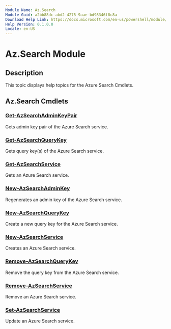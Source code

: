 ```yaml
---
Module Name: Az.Search
Module Guid: a2bb88dc-abd2-4275-9aae-bd98346f8c8a
Download Help Link: https://docs.microsoft.com/en-us/powershell/module/az.search
Help Version: 0.1.0.0
Locale: en-US
---
```


# Az.Search Module
## Description
This topic displays help topics for the Azure Search Cmdlets.

## Az.Search Cmdlets
### [Get-AzSearchAdminKeyPair](Get-AzSearchAdminKeyPair.md)
Gets admin key pair of the Azure Search service.

### [Get-AzSearchQueryKey](Get-AzSearchQueryKey.md)
Gets query key(s) of the Azure Search service.

### [Get-AzSearchService](Get-AzSearchService.md)
Gets an Azure Search service.

### [New-AzSearchAdminKey](New-AzSearchAdminKey.md)
Regenerates an admin key of the Azure Search service.

### [New-AzSearchQueryKey](New-AzSearchQueryKey.md)
Create a new query key for the Azure Search service.

### [New-AzSearchService](New-AzSearchService.md)
Creates an Azure Search service.

### [Remove-AzSearchQueryKey](Remove-AzSearchQueryKey.md)
Remove the query key from the Azure Search service.

### [Remove-AzSearchService](Remove-AzSearchService.md)
Remove an Azure Search service.

### [Set-AzSearchService](Set-AzSearchService.md)
Update an Azure Search service.

